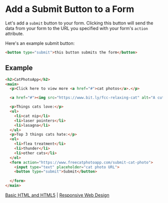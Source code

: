 # Add a Submit Button to a Form

Let's add a `submit` button to your form. Clicking this button will send the data from your form to the URL you specified with your form's `action` attribute.

Here's an example submit button:

```html
<button type="submit">this button submits the form</button>
```

## Example

```html
<h2>CatPhotoApp</h2>
<main>
  <p>Click here to view more <a href="#">cat photos</a>.</p>

  <a href="#"><img src="https://www.bit.ly/fcc-relaxing-cat" alt="A cute orange cat lying on its back."></a>

  <p>Things cats love:</p>
  <ul>
    <li>cat nip</li>
    <li>laser pointers</li>
    <li>lasagna</li>
  </ul>
  <p>Top 3 things cats hate:</p>
  <ol>
    <li>flea treatment</li>
    <li>thunder</li>
    <li>other cats</li>
  </ol>
  <form action="https://www.freecatphotoapp.com/submit-cat-photo">
    <input type="text" placeholder="cat photo URL">
    <button type="submit">Submit</button>
    
  </form>
</main>
```

[Basic HTML and HTML5](../basic-html-and-html5.md) | [Responsive Web Design](/responsive-web-design.md)